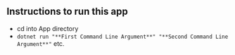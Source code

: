 ## Instructions to run this app
- cd into App directory
- ````dotnet run "**First Command Line Argument**" "**Second Command Line Argument**"```` etc.